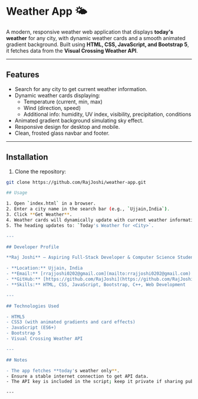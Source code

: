 # Weather App 🌤️

A modern, responsive weather web application that displays **today's weather** for any city, with dynamic weather cards and a smooth animated gradient background. Built using **HTML, CSS, JavaScript, and Bootstrap 5**, it fetches data from the **Visual Crossing Weather API**.

---

## Features

- Search for any city to get current weather information.
- Dynamic weather cards displaying:
  - Temperature (current, min, max)
  - Wind (direction, speed)
  - Additional info: humidity, UV index, visibility, precipitation, conditions
- Animated gradient background simulating sky effect.
- Responsive design for desktop and mobile.
- Clean, frosted glass navbar and footer.

---

## Installation

1. Clone the repository:

```bash
git clone https://github.com/RajJoshi/weather-app.git

## Usage

1. Open `index.html` in a browser.  
2. Enter a city name in the search bar (e.g., `Ujjain,India`).  
3. Click **Get Weather**.  
4. Weather cards will dynamically update with current weather information.  
5. The heading updates to: `Today's Weather for <City>`.

---

## Developer Profile

**Raj Joshi** – Aspiring Full-Stack Developer & Computer Science Student  

- **Location:** Ujjain, India  
- **Email:** [rrajjoshi0202@gmail.com](mailto:rrajjoshi0202@gmail.com)  
- **GitHub:** [https://github.com/RajJoshi](https://github.com/RajJoshi)  
- **Skills:** HTML, CSS, JavaScript, Bootstrap, C++, Web Development  

---

## Technologies Used

- HTML5  
- CSS3 (with animated gradients and card effects)  
- JavaScript (ES6+)  
- Bootstrap 5  
- Visual Crossing Weather API  

---

## Notes

- The app fetches **today's weather only**.  
- Ensure a stable internet connection to get API data.  
- The API key is included in the script; keep it private if sharing publicly.  

---